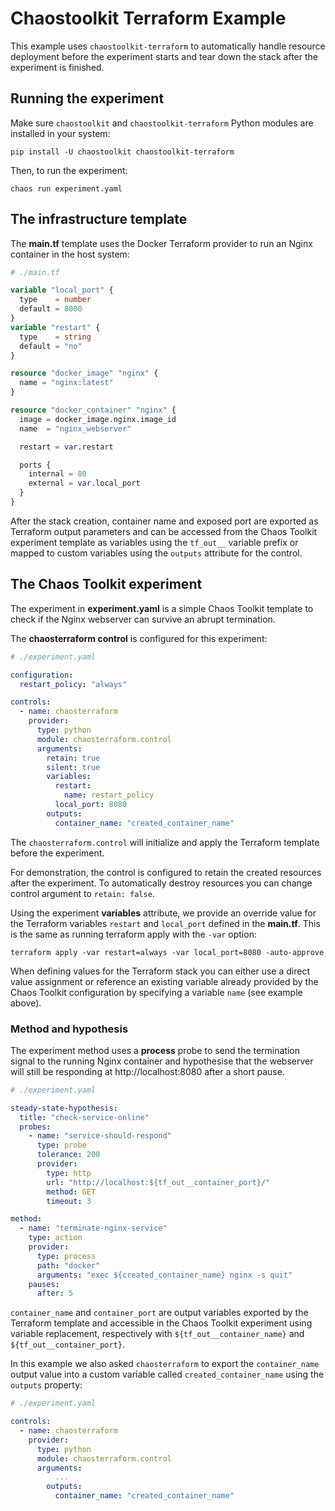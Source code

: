 # Chaostoolkit Terraform Example

This example uses `chaostoolkit-terraform` to automatically handle resource deployment before the experiment starts and tear down the stack after the experiment is finished.

## Running the experiment

Make sure `chaostoolkit` and `chaostoolkit-terraform` Python modules are installed in your system:

```shell
pip install -U chaostoolkit chaostoolkit-terraform
```

Then, to run the experiment:

```shell
chaos run experiment.yaml
```

## The infrastructure template

The **main.tf** template uses the Docker Terraform provider to run an Nginx container in the host system:

```terraform
# ./main.tf

variable "local_port" {
  type    = number
  default = 8000
}
variable "restart" {
  type    = string
  default = "no"
}

resource "docker_image" "nginx" {
  name = "nginx:latest"
}

resource "docker_container" "nginx" {
  image = docker_image.nginx.image_id
  name  = "nginx_webserver"

  restart = var.restart

  ports {
    internal = 80
    external = var.local_port
  }
}
```

After the stack creation, container name and exposed port are exported as Terraform output parameters and can be accessed from the Chaos Toolkit experiment template as variables using the `tf_out__` variable prefix or mapped to custom variables using the `outputs` attribute for the control.

## The Chaos Toolkit experiment

The experiment in **experiment.yaml** is a simple Chaos Toolkit template to check if the Nginx webserver can survive an abrupt termination.

The **chaosterraform control** is configured for this experiment:

```yaml
# ./experiment.yaml

configuration:
  restart_policy: "always"

controls:
  - name: chaosterraform
    provider:
      type: python
      module: chaosterraform.control
      arguments:
        retain: true
        silent: true
        variables:
          restart:
            name: restart_policy
          local_port: 8080
        outputs:
          container_name: "created_container_name"
```

The `chaosterraform.control` will initialize and apply the Terraform template before the experiment.

For demonstration, the control is configured to retain the created resources after the experiment. To automatically destroy resources you can change control argument to `retain: false`.

Using the experiment **variables** attribute, we provide an override value for the Terraform variables `restart` and `local_port` defined in the **main.tf**. This is the same as running terraform apply with the `-var` option:

```shell
terraform apply -var restart=always -var local_port=8080 -auto-approve
```

When defining values for the Terraform stack you can either use a direct value assignment or reference an existing variable already provided by the Chaos Toolkit configuration by specifying a variable `name` (see example above).

### Method and hypothesis

The experiment method uses a **process** probe to send the termination signal to the running Nginx container and hypothesise that the webserver will still be responding at http://localhost:8080 after a short pause.

```yaml
# ./experiment.yaml

steady-state-hypothesis:
  title: "check-service-online"
  probes:
    - name: "service-should-respond"
      type: probe
      tolerance: 200
      provider:
        type: http
        url: "http://localhost:${tf_out__container_port}/"
        method: GET
        timeout: 3

method:
  - name: "terminate-nginx-service"
    type: action
    provider:
      type: process
      path: "docker"
      arguments: "exec ${created_container_name} nginx -s quit"
    pauses:
      after: 5
```

`container_name` and `container_port` are output variables exported by the Terraform template and accessible in the Chaos Toolkit experiment using variable replacement, respectively with `${tf_out__container_name}` and `${tf_out__container_port}`.

In this example we also asked `chaosterraform` to export the `container_name` output value into a custom variable called `created_container_name` using the `outputs` property:

```yaml
# ./experiment.yaml

controls:
  - name: chaosterraform
    provider:
      type: python
      module: chaosterraform.control
      arguments:
          ...
        outputs:
          container_name: "created_container_name"
```
